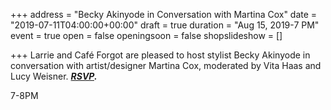 +++
address = "Becky Akinyode in Conversation with Martina Cox"
date = "2019-07-11T04:00:00+00:00"
draft = true
duration = "Aug 15, 2019-7 PM"
event = true
open = false
openingsoon = false
shopslideshow = []

+++
Larrie and Café Forgot are pleased to host stylist Becky Akinyode in conversation with artist/designer Martina Cox, moderated by Vita Haas and Lucy Weisner. [**_RSVP_**](https://www.eventbrite.com/e/becky-akinyode-in-conversation-with-martina-cox-tickets-68190530713 "rsvp")**_._**

7-8PM